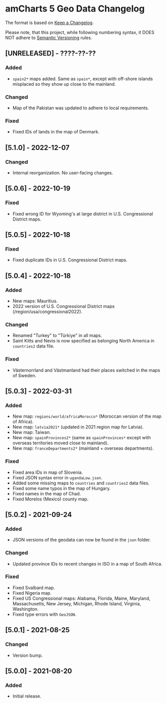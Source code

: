 # amCharts 5 Geo Data Changelog

The format is based on [Keep a Changelog](http://keepachangelog.com/en/1.0.0/).

Please note, that this project, while following numbering syntax, it DOES NOT
adhere to [Semantic Versioning](http://semver.org/spec/v2.0.0.html) rules.

## [UNRELEASED] - ????-??-??

### Added
- `spain2*` maps added. Same as `spain*`, except with off-shore islands misplaced so they show up close to the mainland.

### Changed
- Map of the Pakistan was updated to adhere to local requirements.

### Fixed
- Fixed IDs of lands in the map of Denmark.


## [5.1.0] - 2022-12-07

### Changed
- Internal reorganization. No user-facing changes.


## [5.0.6] - 2022-10-19

### Fixed
- Fixed wrong ID for Wyoming's at large district in U.S. Congressional District maps.


## [5.0.5] - 2022-10-18

### Fixed
- Fixed duplicate IDs in U.S. Congressional District maps.


## [5.0.4] - 2022-10-18

### Added
- New maps: Mauritius.
- 2022 version of U.S. Congressional District maps (/region/usa/congressional2022).

### Changed
- Renamed "Turkey" to "Türkiye" in all maps.
- Saint Kitts and Nevis is now specified as belonging North America in `countries2` data file.

### Fixed
- Västernorrland and Västmanland had their places switched in the maps of Sweden.


## [5.0.3] - 2022-03-31

### Added
- New map: `regions/world/africaMorocco*` (Moroccan version of the map of Africa).
- New map: `latvia2021*` (updated in 2021 region map for Latvia).
- New map: Taiwan.
- New map: `spainProvinces2*` (same as `spainProvinces*` except with overseas territories moved close to mainland).
- New map: `franceDepartments2*` (mainland + overseas departments).

### Fixed
- Fixed area IDs in map of Slovenia.
- Fixed JSON syntax error in `ugandaLow.json`.
- Added some missing maps to `countries` and `countries2` data files.
- Fixed some name typos in the map of Hungary.
- Fixed names in the map of Chad.
- Fixed Morelos (Mexico) county map.


## [5.0.2] - 2021-09-24

### Added
- JSON versions of the geodata can now be found in the `json` folder.

### Changed
- Updated province IDs to recent changes in ISO in a map of South Africa.

### Fixed
- Fixed Svalbard map.
- Fixed Nigeria map.
- Fixed US Congressional maps: Alabama, Florida, Maine, Maryland, Massachusetts, New Jersey, Michigan, Rhode Island, Virginia, Washington.
- Fixed type errors with `GeoJSON`.


## [5.0.1] - 2021-08-25

### Changed
- Version bump.


## [5.0.0] - 2021-08-20

### Added
- Initial release.
